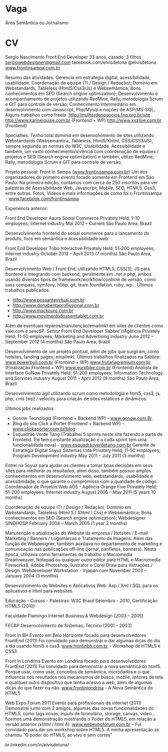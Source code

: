 Vaga
====

Área Semântica ou Jornalismo

CV
==
Sergio Nascimento
Front End Developer
33 anos, casado, 3 filhos
sergiowebdesigner@gmail.com
facebook.com/elvisdetona
@elvisdetona
www.frontinsampa.com.br


Resumo das atividades:
Gerencia em estratégia digital, acessibilidade, usabilidade.
Coordenação de equipe (TI / Design / Redação); 
Domínio em Webstandards, Tableless (Html5/Css3/Js) e Websemântica;
Bons conhecimentos em SEO (Search engine optimization);
Desenvolvimento e acompanhamento de projetos utilizando RedMine, Rally, metodologia Scrum e GIT para controle de versão;
Conhecimento Intermediário em desenvolvimento com Javascript, Php/Mysql e noções de ASP/MS-SQL;
Alguns trabalhos como freela:
http://mulherdenegocios.fnq.org.br/site
http://www.karinelouise.com.br (Frontend + WP)
http://www.xyzlive.com.br (Frontend)


Specialties: Tenho total domínio em desenvolvimento de sites utilizando Webstandards (Websemantica, Tableless, Html5/Xhtml, CSS/CSS3/JS), sempre seguindo as normas do W3C, Usabilidade, Acessibilidade e também, um vasto conhecimento/vivência com coordenação de equipes / projetos e SEO (Search engine optimization) e também, utilizo RedMine, Rally, metodologia Scrum e GIT para controle de versão;

Projeto pessoal:
Front In Sampa (www.frontinsampa.com.br)
Um dos organizadores do primeiro evento focado somente em Frontend em São Paulo.
Na primeira edição, contamos com cerca de 250 inscritos para ver palestras de Acessibilidade Web, Javascript, Mobile, SEO, HTML5, Css3, entre outras.
Fotos, Vídeos e mais informações de como foi o Frontinsampa - www.facebook.com/frontinsampa


Experiencia anterior:

Front End Developer
Aaura Social Commerce
Privately Held; 1-10 employees; Internet industry
Mai 2012 – Current  São Paulo Area, Brazil

Desenvolvimento frontend do social commerce para o lançamento do produto, foco em semântica e acessibilidade web.

Front End Developer
Tribo Interactive
Privately Held; 51-200 employees; Internet industry
October 2012 – April 2013 (7 months) São Paulo Area, Brazil

Desenvolvimento Web / Front End, utilizando HTML5, CSS[3], JS para frontend e integrando com backend, geralmente em .net e php, ambos usando diversos tipos de framework/workflow/controle de versão, como sass compass, symfony, h5bp, git, team foundation, ruby, wp...
Últimos trabalhos publicados:
- http://www.possantevirtual.com.br
- http://www.donabentaprofissional.com.br
- http://www.mackouro.com.br
- http://www.movimentodossemtablet.com.br

Além de eventuais reparos/manutenção/emailmkt em sites de clientes como vale.com e sescSP.
Senior Front End Developer
Sabbre'//Agência
Privately Held; 11-50 employees; Marketing and Advertising industry
June 2012 – September 2012 (4 months) São Paulo Area, Brazil

Desenvolvimento de um projeto pontual, além de jobs que surgiram, como hotsites, landing pages, emailmkt.
Últimos trabalhos finalizados na Sabbre:
www.powerbull.com.br (Frontend + WP)
www.frutariapremium.com.br (Finalização Frontend + WP)
www.eurobike.com.br (Frontend)
Analista de Interface
GoNow
Privately Held; 51-200 employees; Information Technology and Services industry
August 2011 – April 2012 (9 months) São Paulo Area, Brazil

Desenvolvimento ágil utilizando scrum como metodologia e html5, css3, js, php, cms (wp) / velocity para criação de sites estáticos e dinâmicos.

Últimos jobs realizados: 

- Gonow Tecnologia (Frontend + Backend WP) - www.gonow.com.Br.
- Blog do site Click a Porter (Frontend + Backend WP) - www.clickaporter.com.br/blog
- Esquadrão Verde Tang (Trabalhei 5 sprints neste site fazendo a parte de Frontend. Ele tem constante atualização e a cada sprint tem uma funcionalidade nova) - www.esquadraoverdetang.com.br
Gerente de Estratégia Digital
Soyuz Sistemas Ltda
Privately Held; 11-50 employees; Program Development industry
May 2011 – July 2011 (3 months)

Entrei na Soyuz para ajudar os clientes a tomar boas decisões em seus sites para melhorar os resultados, além disso, também possuo amplos conhecimentos em desenvolvimento web, webstandards, usabilidade e acessibilidade, o que garante o compromisso com a qualidade de código.
Coordenador de Projetos Web
AO5 - Agência Orange Five
Privately Held; 51-200 employees; Internet industry
August 2005 – May 2011 (5 years 10 months)

Coordenação de equipe (TI / Design / Redação);
Domínio em Webstandards, Tableless (Html 5 / Xhtml / Css) e Websemântica;
Bons conhecimentos em SEO (Search engine optimization);
Webdesigner
SINDHOSP
February 2004 – March 2005 (1 year 2 months)

Manutenção e atualização do Website da empresa / Hotsites / E-mail Marketing / Banners / Logomarcas e Tratamento de Imagens.
Além das função de Webdesigner, também auxiliava no departamento de marketing e comunicação nas publicações off-line (jornal, panfletos, banners).
Nesta época, utilizava como ferramentas de trabalho o Macromedia Dreamweaver, Notepad ou qualquer outro editor para HTML e Macromedia Fireworks8, Adobe Photoshop, Ilustrator e Corel Draw para ilistrações / Design.
Webdeveloper
Workstation - Injapan.com
November 2003 – January 2004 (3 months)

Desenvolvimento de Websites e Aplicativos Web.
Asp / Xml / SQL para os aplicativos e Html para websites.


Educação - Cursos - Palestras:
W3C Brasil
Setembro - 2010, Certificação HTML5 (2010)

Faculdade Flamingo
Internet Business & Webdesign (2003 – 2005)

FECAP
Desenvolvimento de Sistemas, Técnico (2001 – 2003)

Front In BH
Evento em Belo Horizonte focado para desenvolvedores FrontEnd (2011)
Fui convidado para demonstrar e dar algumas dicas do dia a dia usando html5 e css3.
www.frontinbh.com.br - Workshop de HTML5 e CSS3

Front In Londrina
Evento em Londrina focado para desenvolvedores FrontEnd (2011)
Fui convidado para demonstrar a nova semântica do html5. Porque usar, como usar, conceitos de semântica, microdados e o que influencia nos resultados nos mecanismos de busca, mobile, leitores de tela e qualquer outro dispositivo que tenha acesso a web, além de algumas dicas do que fazer ou não.
www.frontinlondrina - A Nova Semântica do HTML5

Web Expo Forum 2011
Evento para profissionais de internet (2011)
Demonstrei junto com 2 amigos, algumas das novas funcionalidades do HTML5, como tags novas, inputs de formulário, storage, canvas, video... fizemos uma demonstração mostrando o Poder do HTML5, em relação a versão anterior (xhtml / html 4).
www.webexpoforum.com.br - Fui convidado para dar um workshop sobre HTML5. A minha apresentação se chamou "O poder do HTML5, ao vivo e sem cortes"

br.linkedin.com/in/elvisdetona/
